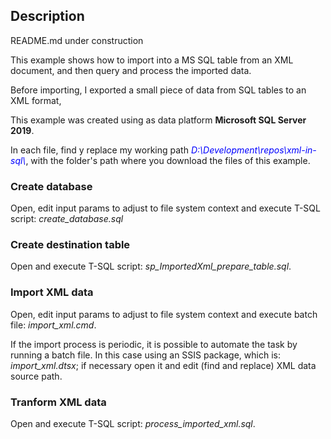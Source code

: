 ## Description

README.md under construction

This example shows how to import into a MS SQL table from an XML document, and then query and process the imported data.

Before importing, I exported a small piece of data from SQL tables to an XML format, 

This example was created using as data platform **Microsoft SQL Server 2019**.

In each file, find y replace my working path <span style="color:blue">*D:\\Development\\repos\\xml-in-sql\\*</span>, with the folder's path where you download the files of this example.

### Create database
Open, edit input params to adjust to file system context and execute T-SQL script: *create_database.sql*

### Create destination table
Open and execute T-SQL script: *sp_ImportedXml_prepare_table.sql*. 

### Import XML data
Open, edit input params to adjust to file system context and execute batch file: *import_xml.cmd*.

If the import process is periodic, it is possible to automate the task by running a batch file. In this case using an SSIS package, which is: *import_xml.dtsx*; if necessary open it and edit (find and replace) XML data source path.

### Tranform XML data
Open and execute T-SQL script: *process_imported_xml.sql*.
